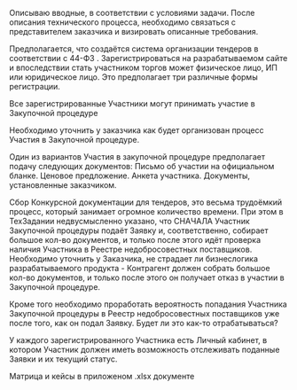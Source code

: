 Описываю вводные, в соответствии с условиями задачи. После описания технического процесса, необходимо связаться с представителем заказчика и визировать описанные требования.

Предполагается, что создаётся система организации тендеров в соответствии с 44-ФЗ . Зарегистрироваться на разрабатываемом сайте и впоследствии стать участником торгов может физическое лицо, ИП или юридическое лицо. Это предполагает три различные формы регистрации.

Все зарегистрированные Участники могут принимать участие в Закупочной процедуре

Необходимо уточнить у заказчика как будет организован процесс Участия в Закупочной процедуре.

Один из вариантов Участия в закупочной процедуре предполагает подачу следующих документов: Письмо об участии на официальном бланке. Ценовое предложение. Анкета участника. Документы, установленные заказчиком.

Сбор Конкурсной документации для тендеров, это весьма трудоёмкий процесс, который занимает огромное количество времени. При этом в ТехЗадании недвусмысленно указано, что СНАЧАЛА Участник Закупочной процедуры подаёт Заявку и, соответственно, собирает большое кол-во документов, и только после этого идёт проверка наличия Участника в Реестре недобросовестных поставщиков. Необходимо уточнить у Заказчика, не страдает ли бизнеслогика разрабатываемого продукта - Контрагент должен собрать большое кол-во документов, и только после этого он получает отказ в участии в Закупочной процедуре.

Кроме того необходимо проработать вероятность попадания Участника Закупочной процедуры в Реестр недобросовестных поставщиков уже после того, как он подал Заявку. Будет ли это как-то отрабатываться? 

У каждого зарегистрированного Участника есть Личный кабинет, в котором Участник должен иметь возможность отслеживать поданные Заявки и их текущий статус. 

Матрица и кейсы в приложеном .xlsx документе
